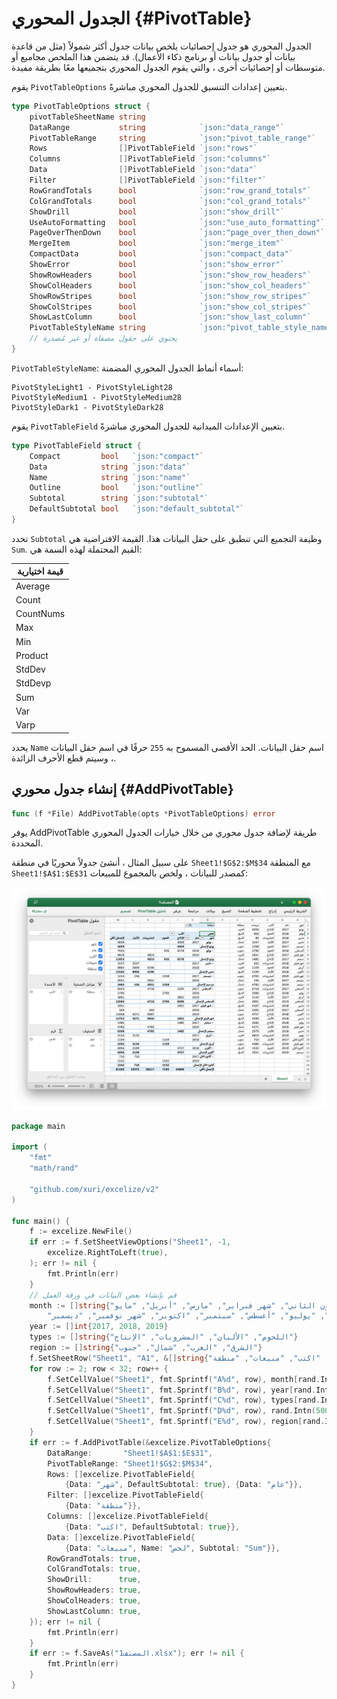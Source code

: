# الجدول المحوري {#PivotTable}

الجدول المحوري هو جدول إحصائيات يلخص بيانات جدول أكثر شمولاً (مثل من قاعدة بيانات أو جدول بيانات أو برنامج ذكاء الأعمال). قد يتضمن هذا الملخص مجاميع أو متوسطات أو إحصائيات أخرى ، والتي يقوم الجدول المحوري بتجميعها معًا بطريقة مفيدة.

يقوم `PivotTableOptions` بتعيين إعدادات التنسيق للجدول المحوري مباشرةً.

```go
type PivotTableOptions struct {
    pivotTableSheetName string
    DataRange           string            `json:"data_range"`
    PivotTableRange     string            `json:"pivot_table_range"`
    Rows                []PivotTableField `json:"rows"`
    Columns             []PivotTableField `json:"columns"`
    Data                []PivotTableField `json:"data"`
    Filter              []PivotTableField `json:"filter"`
    RowGrandTotals      bool              `json:"row_grand_totals"`
    ColGrandTotals      bool              `json:"col_grand_totals"`
    ShowDrill           bool              `json:"show_drill"`
    UseAutoFormatting   bool              `json:"use_auto_formatting"`
    PageOverThenDown    bool              `json:"page_over_then_down"`
    MergeItem           bool              `json:"merge_item"`
    CompactData         bool              `json:"compact_data"`
    ShowError           bool              `json:"show_error"`
    ShowRowHeaders      bool              `json:"show_row_headers"`
    ShowColHeaders      bool              `json:"show_col_headers"`
    ShowRowStripes      bool              `json:"show_row_stripes"`
    ShowColStripes      bool              `json:"show_col_stripes"`
    ShowLastColumn      bool              `json:"show_last_column"`
    PivotTableStyleName string            `json:"pivot_table_style_name"`
    // يحتوي على حقول مصفاة أو غير مُصدرة
}
```

`PivotTableStyleName`: أسماء أنماط الجدول المحوري المضمنة:

```text
PivotStyleLight1 - PivotStyleLight28
PivotStyleMedium1 - PivotStyleMedium28
PivotStyleDark1 - PivotStyleDark28
```

يقوم `PivotTableField` بتعيين الإعدادات الميدانية للجدول المحوري مباشرةً.

```go
type PivotTableField struct {
    Compact         bool   `json:"compact"`
    Data            string `json:"data"`
    Name            string `json:"name"`
    Outline         bool   `json:"outline"`
    Subtotal        string `json:"subtotal"`
    DefaultSubtotal bool   `json:"default_subtotal"`
}
```

تحدد `Subtotal` وظيفة التجميع التي تنطبق على حقل البيانات هذا. القيمة الافتراضية هي `Sum`. القيم المحتملة لهذه السمة هي:

|قيمة اختيارية|
|---|
|Average|
|Count|
|CountNums|
|Max|
|Min|
|Product|
|StdDev|
|StdDevp|
|Sum|
|Var|
|Varp|

يحدد `Name` اسم حقل البيانات. الحد الأقصى المسموح به `255` حرفًا في اسم حقل البيانات ، وسيتم قطع الأحرف الزائدة.

## إنشاء جدول محوري {#AddPivotTable}

```go
func (f *File) AddPivotTable(opts *PivotTableOptions) error
```

يوفر AddPivotTable طريقة لإضافة جدول محوري من خلال خيارات الجدول المحوري المحددة.

على سبيل المثال ، أنشئ جدولاً محوريًا في منطقة `Sheet1!$G$2:$M$34` مع المنطقة `Sheet1!$A$1:$E$31` كمصدر للبيانات ، ولخص بالمجموع للمبيعات:

<p align="center"><img width="1117" src="./images/pivot_table_01.png" alt="إنشاء جدول محوري باستخدام excelize باستخدام Go"></p>

```go
package main

import (
    "fmt"
    "math/rand"

    "github.com/xuri/excelize/v2"
)

func main() {
    f := excelize.NewFile()
    if err := f.SetSheetViewOptions("Sheet1", -1,
        excelize.RightToLeft(true),
    ); err != nil {
        fmt.Println(err)
    }
    // قم بإنشاء بعض البيانات في ورقة العمل
    month := []string{"كانون الثاني", "شهر فبراير", "مارس", "أبريل", "مايو",
        "يونيو", "يوليو", "أغسطس", "سبتمبر", "اكتوبر", "شهر نوفمبر", "ديسمبر"}
    year := []int{2017, 2018, 2019}
    types := []string{"اللحوم", "الألبان", "المشروبات", "الإنتاج"}
    region := []string{"الشرق", "الغرب", "شمال", "جنوب"}
    f.SetSheetRow("Sheet1", "A1", &[]string{"شهر", "عام", "اكتب", "مبيعات", "منطقة"})
    for row := 2; row < 32; row++ {
        f.SetCellValue("Sheet1", fmt.Sprintf("A%d", row), month[rand.Intn(12)])
        f.SetCellValue("Sheet1", fmt.Sprintf("B%d", row), year[rand.Intn(3)])
        f.SetCellValue("Sheet1", fmt.Sprintf("C%d", row), types[rand.Intn(4)])
        f.SetCellValue("Sheet1", fmt.Sprintf("D%d", row), rand.Intn(5000))
        f.SetCellValue("Sheet1", fmt.Sprintf("E%d", row), region[rand.Intn(4)])
    }
    if err := f.AddPivotTable(&excelize.PivotTableOptions{
        DataRange:       "Sheet1!$A$1:$E$31",
        PivotTableRange: "Sheet1!$G$2:$M$34",
        Rows: []excelize.PivotTableField{
            {Data: "شهر", DefaultSubtotal: true}, {Data: "عام"}},
        Filter: []excelize.PivotTableField{
            {Data: "منطقة"}},
        Columns: []excelize.PivotTableField{
            {Data: "اكتب", DefaultSubtotal: true}},
        Data: []excelize.PivotTableField{
            {Data: "مبيعات", Name: "لخص", Subtotal: "Sum"}},
        RowGrandTotals: true,
        ColGrandTotals: true,
        ShowDrill:      true,
        ShowRowHeaders: true,
        ShowColHeaders: true,
        ShowLastColumn: true,
    }); err != nil {
        fmt.Println(err)
    }
    if err := f.SaveAs("المصنف1.xlsx"); err != nil {
        fmt.Println(err)
    }
}
```
